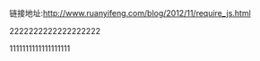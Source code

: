 链接地址:http://www.ruanyifeng.com/blog/2012/11/require_js.html



2222222222222222222



1111111111111111111
